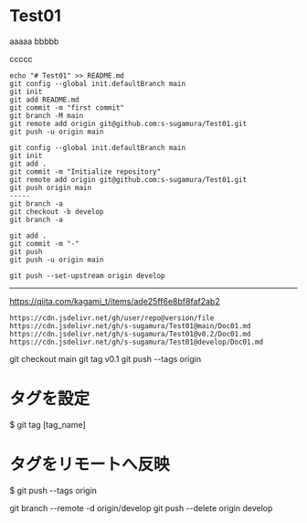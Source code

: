 # Test01

aaaaa
bbbbb

ccccc

```
echo "# Test01" >> README.md
git config --global init.defaultBranch main
git init
git add README.md
git commit -m "first commit"
git branch -M main
git remote add origin git@github.com:s-sugamura/Test01.git
git push -u origin main
```


```
git config --global init.defaultBranch main
git init
git add .
git commit -m "Initialize repository"
git remote add origin git@github.com:s-sugamura/Test01.git
git push origin main
-----
git branch -a
git checkout -b develop
git branch -a
```

```
git add .
git commit -m "-"
git push
git push -u origin main

git push --set-upstream origin develop
```

----------
https://qiita.com/kagami_t/items/ade25ff6e8bf8faf2ab2


```
https://cdn.jsdelivr.net/gh/user/repo@version/file
https://cdn.jsdelivr.net/gh/s-sugamura/Test01@main/Doc01.md
https://cdn.jsdelivr.net/gh/s-sugamura/Test01@v0.2/Doc01.md
https://cdn.jsdelivr.net/gh/s-sugamura/Test01@develop/Doc01.md
```
git checkout main
git tag v0.1
git push --tags origin


# タグを設定
$ git tag [tag_name]

# タグをリモートへ反映
$ git push --tags origin



git branch --remote -d origin/develop
git push --delete origin develop   